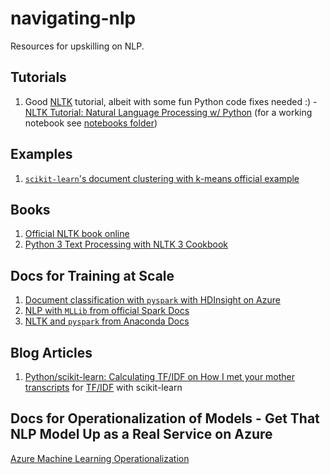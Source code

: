 # navigating-nlp
Resources for upskilling on NLP.

## Tutorials

1.  Good [NLTK](http://www.nltk.org/) tutorial, albeit with some fun Python code fixes needed :) - [NLTK Tutorial:  Natural Language Processing w/ Python](https://pythonprogramming.net/tokenizing-words-sentences-nltk-tutorial/) (for a working notebook see [notebooks folder](notebooks))

## Examples

1.  [`scikit-learn`'s document clustering with k-means official example](http://scikit-learn.org/stable/auto_examples/text/document_clustering.html#sphx-glr-auto-examples-text-document-clustering-py)

## Books

1.  [Official NLTK book online](http://www.nltk.org/book/)
2.  [Python 3 Text Processing with NLTK 3 Cookbook](https://www.safaribooksonline.com/library/view/python-3-text/9781782167853/)

## Docs for Training at Scale

1.  [Document classification with `pyspark` with HDInsight on Azure](https://docs.microsoft.com/en-us/azure/hdinsight/hdinsight-apache-spark-ipython-notebook-machine-learning)
2.  [NLP with `MLLib` from official Spark Docs](https://spark.apache.org/docs/latest/mllib-feature-extraction.html)
3.  [NLTK and `pyspark` from Anaconda Docs](https://docs.continuum.io/anaconda-scale/howto/spark-nltk)

## Blog Articles

1.  [Python/scikit-learn: Calculating TF/IDF on How I met your mother transcripts](http://www.markhneedham.com/blog/2015/02/15/pythonscikit-learn-calculating-tfidf-on-how-i-met-your-mother-transcripts/) for [TF/IDF](https://en.wikipedia.org/wiki/Tf%E2%80%93idf) with scikit-learn

## Docs for Operationalization of Models - Get That NLP Model Up as a Real Service on Azure

[Azure Machine Learning Operationalization](https://github.com/Azure/Machine-Learning-Operationalization)

